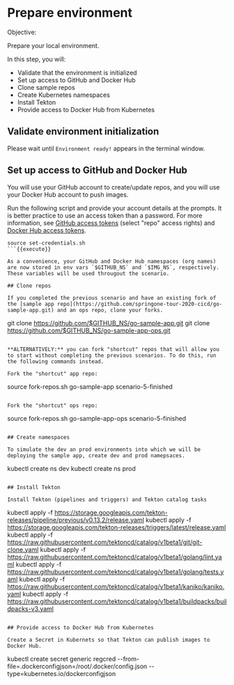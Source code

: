 # Prepare environment

Objective:

Prepare your local environment.

In this step, you will:
- Validate that the environment is initialized
- Set up access to GitHub and Docker Hub
- Clone sample repos
- Create Kubernetes namespaces
- Install Tekton
- Provide access to Docker Hub from Kubernetes

## Validate environment initialization

Please wait until `Environment ready!` appears in the terminal window.

## Set up access to GitHub and Docker Hub

You will use your GitHub account to create/update repos, and you will use your Docker Hub account to push images.

Run the following script and provide your account details at the prompts. It is better practice to use an access token than a password. For more information, see [GitHub access tokens](https://help.github.com/en/github/authenticating-to-github/creating-a-personal-access-token-for-the-command-line) (select "repo" access rights) and [Docker Hub access tokens](https://docs.docker.com/docker-hub/access-tokens).
    
```
source set-credentials.sh
```{{execute}}

As a convenience, your GitHub and Docker Hub namespaces (org names) are now stored in env vars `$GITHUB_NS` and `$IMG_NS`, respectively. These variables will be used througout the scenario.

## Clone repos

If you completed the previous scenario and have an existing fork of the [sample app repo](https://github.com/springone-tour-2020-cicd/go-sample-app.git) and an ops repo, clone your forks.

```
git clone https://github.com/$GITHUB_NS/go-sample-app.git
git clone https://github.com/$GITHUB_NS/go-sample-app-ops.git
```{{execute}}

**ALTERNATIVELY:** you can fork "shortcut" repos that will allow you to start without completing the previous scenarios. To do this, run the following commands instead.

Fork the "shortcut" app repo:
```
source fork-repos.sh go-sample-app scenario-5-finished
```{{execute}}

Fork the "shortcut" ops repo:
```
source fork-repos.sh go-sample-app-ops scenario-5-finished
```{{execute}}

## Create namespaces

To simulate the dev an prod environments into which we will be deploying the sample app, create dev and prod namepsaces.

```
kubectl create ns dev
kubectl create ns prod
```{{execute}}

## Install Tekton

Install Tekton (pipelines and triggers) and Tekton catalog tasks

```
kubectl apply -f https://storage.googleapis.com/tekton-releases/pipeline/previous/v0.13.2/release.yaml
kubectl apply -f https://storage.googleapis.com/tekton-releases/triggers/latest/release.yaml
kubectl apply -f https://raw.githubusercontent.com/tektoncd/catalog/v1beta1/git/git-clone.yaml
kubectl apply -f https://raw.githubusercontent.com/tektoncd/catalog/v1beta1/golang/lint.yaml
kubectl apply -f https://raw.githubusercontent.com/tektoncd/catalog/v1beta1/golang/tests.yaml
kubectl apply -f https://raw.githubusercontent.com/tektoncd/catalog/v1beta1/kaniko/kaniko.yaml
kubectl apply -f https://raw.githubusercontent.com/tektoncd/catalog/v1beta1/buildpacks/buildpacks-v3.yaml
```{{execute}}

## Provide access to Docker Hub from Kubernetes

Create a Secret in Kubernets so that Tekton can publish images to Docker Hub.

```
kubectl create secret generic regcred  --from-file=.dockerconfigjson=/root/.docker/config.json --type=kubernetes.io/dockerconfigjson
```{{execute}}